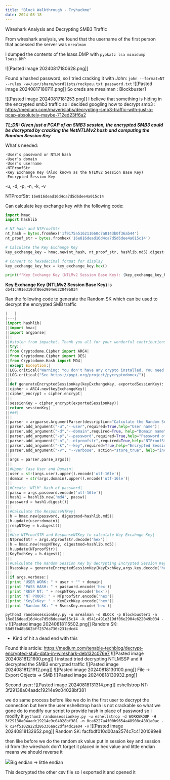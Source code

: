 ```yaml
---
title: "Block Walkthrough - Tryhackme"
date: 2024-08-18
---
```

Wireshark Analysis and Decrypting SMB3 Traffic

From wireshark analysis, we found that the username of the first person that accessed the server was `mrealman`

I dumped the contents of the lsass.DMP with `pypkatz lsa minidump lsass.DMP`

![[Pasted image 20240817180628.png]]

Found a hashed password, so I tried cracking it with John:
`john --format=NT --rules -w=/usr/share/wordlists/rockyou.txt password.txt`
![[Pasted image 20240817180711.png]]
So creds are mrealman : Blockbuster1

![[Pasted image 20240817181253.png]]
I believe that something is hiding in the encrypted smb3 traffic so i decided googling how to decrypt smb3 :
https://medium.com/maverislabs/decrypting-smb3-traffic-with-just-a-pcap-absolutely-maybe-712ed23ff6a2

**_TL;DR: Given just a PCAP of an SMB3 session, the encrypted SMB3 could be decrypted by cracking the NetNTLMv2 hash and computing the Random Session Key_**

What's needed:
```
-User’s password or NTLM hash  
-User’s domain  
-User’s username  
-NTProofStr  
-Key Exchange Key (Also known as the NTLMv2 Session Base Key)  
-Encrypted Session Key
```

-u, -d, -p, -n, -k, -v

NTProofStr: `16e816dead16d4ca7d5d6dee4a015c14`

Can calculate key exchange key with the following code:
```python
import hmac
import hashlib

# NT hash and NTProofStr
nt_hash = bytes.fromhex('1f9175a516211660c7a8143b0f36ab44')
nt_proof_str = bytes.fromhex('16e816dead16d4ca7d5d6dee4a015c14')

# Calculate the Key Exchange Key
key_exchange_key = hmac.new(nt_hash, nt_proof_str, hashlib.md5).digest()

# Convert to hexadecimal format for display
key_exchange_key_hex = key_exchange_key.hex()

print(f"Key Exchange Key (NTLMv2 Session Base Key): {key_exchange_key_hex}")
```

**Key Exchange Key (NTLMv2 Session Base Key)** is `d541c491e319df06e2904e622049b034`

Ran the following code to generate the Random SK which can be used to decrypt the encrypted SMB traffic
```python
|   |
|---|
|import hashlib|
||import hmac|
||import argparse|
|||
||#stolen from impacket. Thank you all for your wonderful contributions to the community|
||try:|
||from Cryptodome.Cipher import ARC4|
||from Cryptodome.Cipher import DES|
||from Cryptodome.Hash import MD4|
||except Exception:|
||LOG.critical("Warning: You don't have any crypto installed. You need pycryptodomex")|
||LOG.critical("See https://pypi.org/project/pycryptodomex/")|
|||
||def generateEncryptedSessionKey(keyExchangeKey, exportedSessionKey):|
||cipher = ARC4.new(keyExchangeKey)|
||cipher_encrypt = cipher.encrypt|
|||
||sessionKey = cipher_encrypt(exportedSessionKey)|
||return sessionKey|
||###|
|||
||parser = argparse.ArgumentParser(description="Calculate the Random Session Key based on data from a PCAP (maybe).")|
||parser.add_argument("-u","--user",required=True,help="User name")|
||parser.add_argument("-d","--domain",required=True, help="Domain name")|
||parser.add_argument("-p","--password",required=True,help="Password of User")|
||parser.add_argument("-n","--ntproofstr",required=True,help="NTProofStr. This can be found in PCAP (provide Hex Stream)")|
||parser.add_argument("-k","--key",required=True,help="Encrypted Session Key. This can be found in PCAP (provide Hex Stream)")|
||parser.add_argument("-v", "--verbose", action="store_true", help="increase output verbosity")|
|||
||args = parser.parse_args()|
|||
||#Upper Case User and Domain|
||user = str(args.user).upper().encode('utf-16le')|
||domain = str(args.domain).upper().encode('utf-16le')|
|||
||#Create 'NTLM' Hash of password|
||passw = args.password.encode('utf-16le')|
||hash1 = hashlib.new('md4', passw)|
||password = hash1.digest()|
|||
||#Calculate the ResponseNTKey|
||h = hmac.new(password, digestmod=hashlib.md5)|
||h.update(user+domain)|
||respNTKey = h.digest()|
|||
||#Use NTProofSTR and ResponseNTKey to calculate Key Excahnge Key|
||NTproofStr = args.ntproofstr.decode('hex')|
||h = hmac.new(respNTKey, digestmod=hashlib.md5)|
||h.update(NTproofStr)|
||KeyExchKey = h.digest()|
|||
||#Calculate the Random Session Key by decrypting Encrypted Session Key with Key Exchange Key via RC4|
||RsessKey = generateEncryptedSessionKey(KeyExchKey,args.key.decode('hex'))|
|||
||if args.verbose:|
||print "USER WORK: " + user + "" + domain|
||print "PASS HASH: " + password.encode('hex')|
||print "RESP NT: " + respNTKey.encode('hex')|
||print "NT PROOF: " + NTproofStr.encode('hex')|
||print "KeyExKey: " + KeyExchKey.encode('hex')|
||print "Random SK: " + RsessKey.encode('hex')|
```

`python3 randomsessionkey.py -u mrealman -d BLOCK -p Blockbuster1 -n 16e816dead16d4ca7d5d6dee4a015c14 -k d541c491e319df06e2904e622049b034 -v`
![[Pasted image 20240818115502.png]]
Random SK: `58d5fb48b862bff237da736c231edcd4`
 - Kind of hit a dead end with this

Found this article: https://medium.com/tenable-techblog/decrypt-encrypted-stub-data-in-wireshark-deb132c076e7
![[Pasted image 20240818121600.png]]
I instead tried decrypting NTLMSSP and it decrypted the SMB3 encrypted traffic
![[Pasted image 20240818121912.png]]
![[Pasted image 20240818130100.png]]
File -> Export Objects -> SMB
![[Pasted image 20240818130932.png]]

Second user:
![[Pasted image 20240818131314.png]]
eshellstrop
NT: 3f29138a04aadc19214e9c04028bf381

we do same process before like we do in the first user to decrypt the connection but here the user eshellstrop hash is not crackable so what we gone do to modify our script to provide hash in place of password so i modify it
`python3 randomsessionkey.py -u eshellstrop -d WORKGROUP -H 3f29138a04aadc19214e9c04028bf381 -n 0ca6227a4f00b9654a48908c4801a0ac -k c24f5102a22d286336aac2dfa4dc2e04 -v`
![[Pasted image 20240818132652.png]]
Random SK: facfbdf010d00aa2574c7c41201099e8

then like before we do the random sk value put in session key and session id from the wireshark don’t forget it placed in hex value and little endian means we should reverse it

![](https://miro.medium.com/v2/resize:fit:770/1*58jobTx53th9lxGxc-_tXw.png)Big endian -> little endian

This decrypted the other csv file so I exported it and opened it
